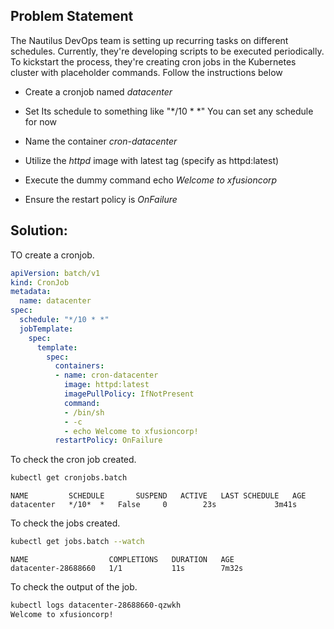 ## Problem Statement

 The Nautilus DevOps team is setting up recurring tasks on different schedules. Currently, they're developing scripts to be executed periodically. To kickstart the process, they're creating cron jobs in the Kubernetes cluster with placeholder commands. Follow the instructions below

-  Create a cronjob named *datacenter*

-  Set Its schedule to something like "*/10 * *" You can set any schedule for now

-   Name the container *cron-datacenter*

-  Utilize the *httpd* image with latest tag (specify as httpd:latest)

-  Execute the dummy command echo *Welcome to xfusioncorp*

-  Ensure the restart policy is *OnFailure*

## Solution:

 TO create a cronjob.

```yaml
apiVersion: batch/v1
kind: CronJob
metadata:
  name: datacenter
spec:
  schedule: "*/10 * *"
  jobTemplate:
    spec:
      template:
        spec:
          containers:
          - name: cron-datacenter
            image: httpd:latest
            imagePullPolicy: IfNotPresent
            command:
            - /bin/sh
            - -c
            - echo Welcome to xfusioncorp!
          restartPolicy: OnFailure
```

 To check the cron job created.

```bash
kubectl get cronjobs.batch
```

```
NAME         SCHEDULE       SUSPEND   ACTIVE   LAST SCHEDULE   AGE
datacenter   */10*  *   False     0        23s             3m41s
```

 To check the jobs created.

```bash
kubectl get jobs.batch --watch
```

```
NAME                  COMPLETIONS   DURATION   AGE
datacenter-28688660   1/1           11s        7m32s
```

 To check the output of the job.

```bash
kubectl logs datacenter-28688660-qzwkh
Welcome to xfusioncorp!
```

